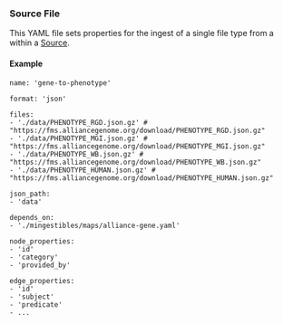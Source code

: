 ### Source File 

This YAML file sets properties for the ingest of a single file type from a within a [Source](http://example.com?link-to-source). 

#### Example

    name: 'gene-to-phenotype'
    
    format: 'json'
    
    files:
    - './data/PHENOTYPE_RGD.json.gz' # "https://fms.alliancegenome.org/download/PHENOTYPE_RGD.json.gz"
    - './data/PHENOTYPE_MGI.json.gz' # "https://fms.alliancegenome.org/download/PHENOTYPE_MGI.json.gz"
    - './data/PHENOTYPE_WB.json.gz' # "https://fms.alliancegenome.org/download/PHENOTYPE_WB.json.gz"
    - './data/PHENOTYPE_HUMAN.json.gz' # "https://fms.alliancegenome.org/download/PHENOTYPE_HUMAN.json.gz"
    
    json_path:
    - 'data'
    
    depends_on:
    - './mingestibles/maps/alliance-gene.yaml'
    
    node_properties:
    - 'id'
    - 'category'
    - 'provided_by'
    
    edge_properties:
    - 'id'
    - 'subject'
    - 'predicate'
    - ...

